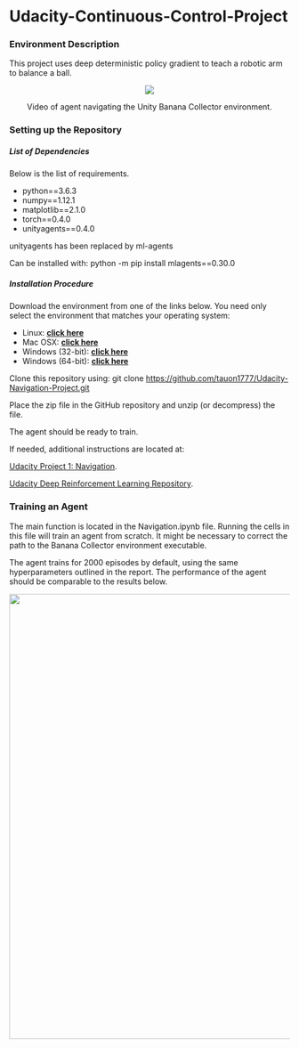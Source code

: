 # Udacity-Continuous-Control-Project

### Environment Description

This project uses deep deterministic policy gradient to teach a robotic arm to balance a ball.




<p align="center">
  <img src="./assets/banana.gif" />
</p>

<p align="center">
Video of agent navigating the Unity Banana Collector environment.
</p>

### Setting up the Repository

##### List of Dependencies

Below is the list of requirements.
<ul>
<li> python==3.6.3 </li>
<li> numpy==1.12.1 </li>
<li> matplotlib==2.1.0 </li>
<li> torch==0.4.0 </li>
<li> unityagents==0.4.0 </li>
</ul>

unityagents has been replaced by ml-agents

Can be installed with:
python -m pip install mlagents==0.30.0

##### Installation Procedure
Download the environment from one of the links below. You need only select the environment that matches your operating system:

- Linux: **[click here](https://s3-us-west-1.amazonaws.com/udacity-drlnd/P1/Banana/Banana_Linux.zip)**
- Mac OSX: **[click here](https://s3-us-west-1.amazonaws.com/udacity-drlnd/P1/Banana/Banana.app.zip)**
- Windows (32-bit): **[click here](https://s3-us-west-1.amazonaws.com/udacity-drlnd/P1/Banana/Banana_Windows_x86.zip)**
- Windows (64-bit): **[click here](https://s3-us-west-1.amazonaws.com/udacity-drlnd/P1/Banana/Banana_Windows_x86_64.zip)**

Clone this repository using: git clone https://github.com/tauon1777/Udacity-Navigation-Project.git

Place the zip file in the GitHub repository and unzip (or decompress) the file.

The agent should be ready to train.

If needed, additional instructions are located at:

[Udacity Project 1: Navigation](https://github.com/udacity/deep-reinforcement-learning/tree/master/p1_navigation).

[Udacity Deep Reinforcement Learning Repository](https://github.com/udacity/deep-reinforcement-learning#dependencies).

### Training an Agent

The main function is located in the Navigation.ipynb file. Running the cells in this file will train an agent from scratch. It might be necessary to correct the path to the Banana Collector environment executable.

The agent trains for 2000 episodes by default, using the same hyperparameters outlined in the report. The performance of the agent should be comparable to the results below.

<p align="center">
  <img src="./assets/scores_DQN.png" width="800"/>
</p>

